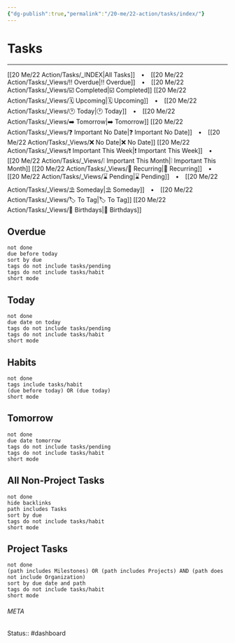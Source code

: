 ```yaml
---
{"dg-publish":true,"permalink":"/20-me/22-action/tasks/index/"}
---
```


# Tasks
---

<div class="transclusion internal-embed is-loaded"><div class="markdown-embed">



[[20 Me/22 Action/Tasks/_INDEX\|All Tasks]]  ⠀•⠀ [[20 Me/22 Action/Tasks/_Views/‼️ Overdue\|‼️ Overdue]]  ⠀•⠀ [[20 Me/22 Action/Tasks/_Views/☑️ Completed\|☑️ Completed]]
[[20 Me/22 Action/Tasks/_Views/🗓️ Upcoming\|🗓️ Upcoming]]  ⠀•⠀ [[20 Me/22 Action/Tasks/_Views/🕐 Today\|🕐 Today]] ⠀•⠀ [[20 Me/22 Action/Tasks/_Views/➡️ Tomorrow\|➡️ Tomorrow]]
[[20 Me/22 Action/Tasks/_Views/❓ Important No Date\|❓ Important No Date]]  ⠀•⠀ [[20 Me/22 Action/Tasks/_Views/❌ No Date\|❌ No Date]]
[[20 Me/22 Action/Tasks/_Views/❗ Important This Week\|❗ Important This Week]]  ⠀•⠀ [[20 Me/22 Action/Tasks/_Views/❕ Important This Month\|❕ Important This Month]]
[[20 Me/22 Action/Tasks/_Views/🔁 Recurring\|🔁 Recurring]]  ⠀•⠀ [[20 Me/22 Action/Tasks/_Views/⌛ Pending\|⌛ Pending]]  ⠀•⠀ [[20 Me/22 Action/Tasks/_Views/⛱️ Someday\|⛱️ Someday]]  ⠀•⠀ [[20 Me/22 Action/Tasks/_Views/🏷️ To Tag\|🏷️ To Tag]]
[[20 Me/22 Action/Tasks/_Views/🎂 Birthdays\|🎂 Birthdays]]


</div></div>
  

## Overdue
```tasks
not done
due before today
sort by due
tags do not include tasks/pending
tags do not include tasks/habit
short mode
```

## Today
```tasks
not done
due date on today
tags do not include tasks/pending
tags do not include tasks/habit
short mode
```

## Habits
```tasks
not done
tags include tasks/habit
(due before today) OR (due today)
short mode
```

## Tomorrow
```tasks
not done
due date tomorrow
tags do not include tasks/pending
tags do not include tasks/habit
short mode
```

## All Non-Project Tasks
```tasks
not done
hide backlinks
path includes Tasks
sort by due
tags do not include tasks/habit
short mode
```

## Project Tasks
```tasks
not done
(path includes Milestones) OR (path includes Projects) AND (path does not include Organization)
sort by due date and path
tags do not include tasks/habit
short mode
```




###### META
Status:: #dashboard 
